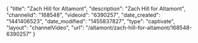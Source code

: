 {
    "title": "Zach Hill for Altamont",
    "description": "Zach Hill for Altamont",
    "channelid": "168548",
    "videoid": "6390257",
    "date_created": "1441406523",
    "date_modified": "1455837827",
    "type": "captivate",
    "layout": "channelVideo",
    "url": "\/altamont\/zach-hill-for-altamont\/168548-6390257"
}